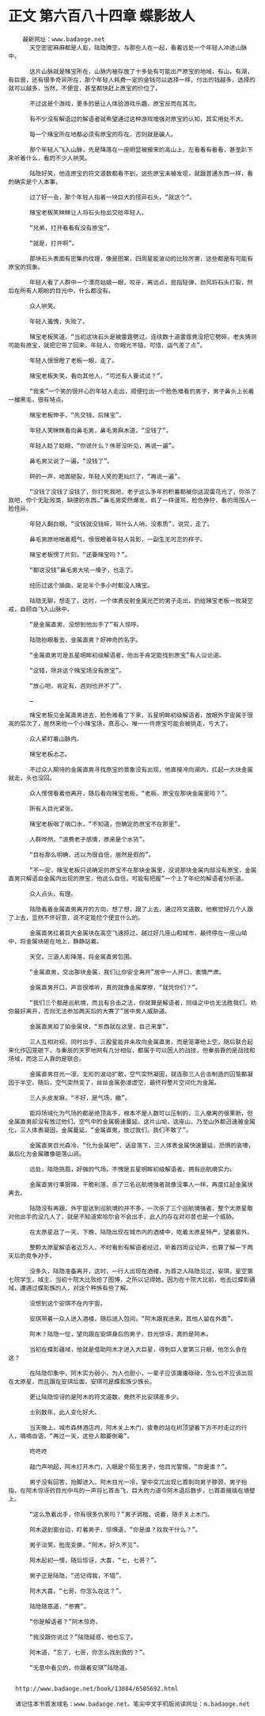 # 正文 第六百八十四章 蝶影故人
        最新网址：www.badaoge.net
          天空密密麻麻都是人影，陆隐腾空，与那些人在一起，看着远处一个年轻人冲进山脉中。
      
          这片山脉就是赌宝所在，山脉内被存放了十多处有可能出产原宝的地域，有山，有湖，有巨兽，还有很多奇异所在，那个年轻人耗费一定的金钱可以选择一样，付出的钱越多，选择的就可以越多，当然，不便宜，甚至都快赶上原宝的价位了。
      
          不过这是个游戏，更多的是让人体验游戏乐趣，原宝反而在其次。
      
          有不少没有解语过的解语者就希望通过这种游戏增强对原宝的认知，其实用处不大。
      
          每一个赌宝所在地都必须有原宝的存在，否则就是骗人。
      
          那个年轻人飞入山脉，先是降落在一座明显被搬来的高山上，左看看有看看，甚至趴下来听着什么，看的不少人哄笑。
      
          陆隐好笑，他连原宝的符文道数都看不到，这些原宝未被发现，就跟普通东西一样，看的确实是个人本事。
      
          过了好一会，那个年轻人指着一块巨大的怪异石头，“就这个”。
      
          赌宝老板笑眯眯让人将石头抬出交给年轻人。
      
          “兄弟，打开看看有没有原宝”。
      
          “就是，打开啊”。
      
          那块石头表面有密集的纹理，像是图案，四周星能波动的比较厉害，这些都是有可能有原宝的现象。
      
          年轻人看了人群中一个漂亮姑娘一眼，咬牙，离远点，屈指轻弹，劲风将石头打裂，然后在所有人期盼的目光中，什么都没有。
      
          众人哄笑。
      
          年轻人羞愧，失败了。
      
          赌宝老板笑道，“当初这块石头是被雷霆劈过，连续数十道雷霆竟没把它劈碎，老夫猜测可能有原宝，就把它带了回来，年轻人，你眼光不错，可惜，运气差了点”。
      
          年轻人恨恨瞪了老板一眼，走了。
      
          赌宝老板失笑，看向其他人，“可还有人要试试？”。
      
          “我来”一个笑的很开心的年轻人走出，顺便拉出一个脸色难看的男子，男子鼻头上长着一撮黑毛，很有特点。
      
          赌宝老板伸手，“先交钱，后赌宝”。
      
          年轻人笑眯眯看向鼻毛男，鼻毛男麻木道，“没钱了”。
      
          年轻人眨了眨眼，“你说什么？伟哥没听见，再说一遍”。
      
          鼻毛男又说了一遍，“没钱了”。
      
          砰的一声，地面砸裂，年轻人笑的更灿烂了，“再说一遍”。
      
          “没钱了没钱了没钱了，你打死我吧，老子这么多年的积蓄都被你这混蛋花光了，你杀了我吧，你个无耻败类，缺德的东西…”鼻毛男突然爆发，疯了一样谩骂，脸色狰狞，看的周围人一脸怪异。
      
          年轻人翻白眼，“没钱就没钱嘛，骂什么人呐，没素质”，说完，走了。
      
          鼻毛男原地喘着粗气，恨恨瞪着年轻人背影，一副生无可恋的样子。
      
          赌宝老板愣了片刻，“还要赌宝吗？”。
      
          “都说没钱”鼻毛男大吼一嗓子，也走了。
      
          经历过这个插曲，足足半个多小时都没人赌宝。
      
          陆隐无聊，想走了，这时，一个体表反射金属光芒的男子走出，扔给赌宝老板一枚凝空戒，自顾自飞入山脉中。
      
          “是金属直男，没想到他出手了”有人惊呼。
      
          陆隐抬眼看去，金属直男？好神奇的名字。
      
          “金属直男可是五星明眸初级解语者，他出手肯定能找到原宝”有人议论道。
      
          “没错，除非这个赌宝场没有原宝”。
      
          “放心吧，肯定有，否则也开不了”。
      
          …
      
          赌宝老板见金属直男进去，脸色难看了下来，五星明眸初级解语者，放眼外宇宙属于很高的层次了，居然来他一个小赌宝场，真恶心，唯一一件原宝可能会被挑走，亏大了。
      
          众人紧盯着山脉内。
      
          赌宝老板忐忑。
      
          不过众人期待的金属直男寻找原宝的景象没有出现，他直接冲向湖内，扛起一大块金属就走，头也没回。
      
          众人愣愣看着他离开，随后看向赌宝老板，“老板，原宝在那块金属里吗？”。
      
          所有人目光紧张。
      
          赌宝老板咽了咽口水，“不知道，但确定的原宝不在那里”。
      
          人群哗然，“浪费老子感情，原来是个水货”。
      
          “目标那么明确，还以为很自信，居然是假的”。
      
          “不一定，赌宝老板只说确定的原宝不在那块金属里，没说那块金属内部没有原宝，金属直男只解语自金属内出现的原宝，他这么自信，可能有把握”一个上了年纪的解语者分析道。
      
          众人点头，有理。
      
          陆隐看着金属直男离开的方向，想了想，跟了上去，通过符文道数，他察觉好几个人跟了上去，显然不怀好意，说不定能捡个便宜什么的。
      
          金属直男扛着巨大金属块在高空飞速掠过，越过好几座山和城市，最终停在一座山坳中，将金属块砸在地上，静静站着。
      
          天空，三道人影降落，将金属直男包围。
      
          “金属直男，交出那块金属，我们让你安全离开”居中一人开口，表情严肃。
      
          金属直男开口，声音很难听，真的就像金属摩擦，“就凭你们？”。
      
          “我们三个都是巡航境，而且有合击之法，你就算是解语者，同级之中也无法胜我们，劝你最好离开，否则无法参加两天后的大赛了”居中男人威胁道。
      
          金属直男拍了拍金属块，“东西就在这里，自己来拿”。
      
          三人互相对视，同时出手，三股星能并未攻向金属直男，而是笼罩他上空，随后联合起来化作囚笼砸下，与秦辰的天罗地网有几分相似，都属于可以困人的战技，但秦辰靠的是战技和场域，而这三人靠的是联合。
      
          金属直男目光一凛，无形的波动扩散，空气突然凝固，就连那三人合击制造的囚笼都凝固于半空，随后，空气突然变了，丝丝金属弥漫虚空，最终将整片空间化为金属。
      
          三人头皮发麻，“不好，是气场，撤”。
      
          能将场域化为气场的都是绝顶高手，根本不是人数可以压制的，三人撤离的很果断，但金属直男却没有放过他们，空气中的金属极速蔓延，这片山坳，这座山，乃至山外都迅速被金属化，三人体表凝固，金属蔓延，“金属直男，放过我们，我们不敢了”。
      
          金属直男目光森冷，“化为金属吧”，话音落下，三人体表金属快速蔓延，恐惧的哀嚎，最后化为金属雕像砸落山涧。
      
          远处，陆隐挑眉，好强的气场，不愧是五星明眸初级解语者，拥有巡航境实力。
      
          金属直男行事狠辣，干脆利落，杀了三名巡航境强者就像没事人一样，再度扛起金属块离去。
      
          陆隐没有再跟，外宇宙达到巡航境的并不多，一次杀了三个巡航境强者，整个太原星敢对他出手的没几人了，就是不知道索哈尔会不会出手，此人的存在对邓普也是一个威胁。
      
          在太原星逛了一天，下晚，陆隐出现在城市内的酒楼中，吃着太原星特产，望着窗外。
      
          整颗太原星解语者近万人，不时看到有解语者经过，听着四周议论声，也算了解一下两天后的竞争对手。
      
          没多久，陆隐准备离开，这时，一行人出现在酒楼，为首之人陆隐见过，安琪，星空第七院学生，域主，当初十院大比败给了图博，之所以记得她，因为在十院大比前，他去过蝶影疆域，遭遇过蝶影族的人，对这个种族有些了解。
      
          没想到这个安琪不在内宇宙。
      
          安琪带着一众人进入酒楼，随后进入包间，“阿木跟我进来，其他人留在外面”。
      
          阿木？陆隐一怔，望向跟在安琪身后的男子，目光惊讶，真的是阿木。
      
          当初在蝶影疆域，他就是借助阿木才进入大巨星，得到巨人皇第三只眼，他怎么会在这？
      
          在陆隐印象中，阿木实力弱小，为人也胆小，一辈子应该庸庸碌碌，怎么也不应该出现在太原星，而且跟在安琪后面，安琪可是蝶影族少族长。
      
          更让陆隐惊讶的是阿木的符文道数，竟然不比安琪差多少。
      
          士别数年，此人变化好大。
      
          当天晚上，城市森林酒店内，阿木关上木门，疲惫的站在树顶望着下方不时走过的行人，喃喃自语，“再过一天，这些人都要倒霉”。
      
          咚咚咚
      
          敲门声响起，阿木打开木门，入眼是个陌生男子，他目光警惕，“你是谁？”。
      
          男子没有回答，抬脚进入，阿木目光一冷，掌中突兀出现匕首刺向男子脖颈，男子抬指，在阿木惊讶的目光中乓的一声将匕首击飞，巨大的力道令阿木退后数步，匕首直接插在墙壁上。
      
          “这么急着出手，你有很多仇家吗？”男子调楷，说着，随手关上木门。
      
          阿木退到窗台边，盯着男子，惊惧道，“你是谁？找我干什么？”。
      
          男子淡笑，脸庞变换，“阿木，好久不见”。
      
          阿木起初一愣，随后惊讶，大喜，“七，七哥？”。
      
          男子正是陆隐，“还记得我，不错”。
      
          阿木大喜，“七哥，你怎么在这？”。
      
          陆隐随意道，“参赛”。
      
          “你是解语者？”阿木惊奇。
      
          “我没跟你说过？”陆隐疑惑，他也忘了。
      
          阿木道，“忘了，七哥，你怎么找到我的？”。
      
          “无意中看见的，你跟着安琪”陆隐道。
      
      
      http://www.badaoge.net/book/13084/6505692.html
      
      请记住本书首发域名：www.badaoge.net。笔尖中文手机版阅读网址：m.badaoge.net